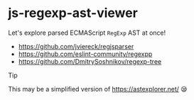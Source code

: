 # js-regexp-ast-viewer

Let's explore parsed ECMAScript `RegExp` AST at once!

- https://github.com/jviereck/regjsparser
- https://github.com/eslint-community/regexpp
- https://github.com/DmitrySoshnikov/regexp-tree

> [!TIP]
> This may be a simplified version of https://astexplorer.net/ 😪
